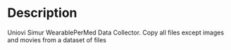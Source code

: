 # Description
Uniovi Simur WearablePerMed Data Collector. Copy all files except images and movies from a dataset of files

 